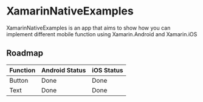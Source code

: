 # XamarinNativeExamples
XamarinNativeExamples is an app that aims to show how you can implement different mobile function using Xamarin.Android and Xamarin.iOS

## Roadmap

| Function  | Android Status | iOS Status |
| ------------- | ------------- | ------------- |
| Button  | Done  | Done  |
| Text | Done  | Done  |
